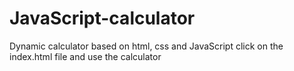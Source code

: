 # JavaScript-calculator
Dynamic calculator based on html, css and JavaScript
click on the index.html file and use the calculator
